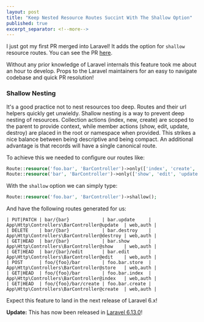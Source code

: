 ```yaml
---
layout: post
title: "Keep Nested Resource Routes Succint With The Shallow Option"
published: true
excerpt_separator: <!--more-->
---
```


I just got my first PR merged into Laravel! It adds the option for `shallow` resource routes. You can see the PR [here](https://github.com/laravel/framework/pull/31208).

Without any prior knowledge of Laravel internals this feature took me about an hour to develop. Props to the Laravel maintainers for an easy to navigate codebase and quick PR resolution!

### Shallow Nesting

It's a good practice not to nest resources too deep. Routes and their url helpers quickly get unwieldy. Shallow nesting is a way to prevent deep nesting of resources. Collection actions (index, new, create) are scoped to the parent to provide context, while member actions (show, edit, update, destroy) are placed in the root or namespace when provided. This strikes a nice balance between being descriptive and being compact. An additional advantage is that records will have a single canonical route.

<!--more-->

To achieve this we needed to configure our routes like:
```php
Route::resource('foo.bar', 'BarController')->only(['index', 'create', 'store']);
Route::resource('bar', 'BarController')->only(['show', 'edit', 'update', 'destroy']);
```

With the `shallow` option we can simply type:
```php
Route::resource('foo.bar', 'BarController')->shallow();
```

And have the following routes generated for us:

```
| PUT|PATCH | bar/{bar}            | bar.update     | App\Http\Controllers\BarController@update  | web,auth |
| DELETE    | bar/{bar}            | bar.destroy    | App\Http\Controllers\BarController@destroy | web,auth |
| GET|HEAD  | bar/{bar}            | bar.show       | App\Http\Controllers\BarController@show    | web,auth |
| GET|HEAD  | bar/{bar}/edit       | bar.edit       | App\Http\Controllers\BarController@edit    | web,auth |
| POST      | foo/{foo}/bar        | foo.bar.store  | App\Http\Controllers\BarController@store   | web,auth |
| GET|HEAD  | foo/{foo}/bar        | foo.bar.index  | App\Http\Controllers\BarController@index   | web,auth |
| GET|HEAD  | foo/{foo}/bar/create | foo.bar.create | App\Http\Controllers\BarController@create  | web,auth |
```

Expect this feature to land in the next release of Laravel 6.x!

**Update:** This has now been released in [Laravel 6.13.0](https://laravel-news.com/laravel-6-13-0)!
